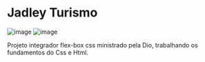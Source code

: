 # Jadley Turismo

![image](https://github.com/Jadley/Projeto-Flexbox/assets/104441986/46b24a02-1f98-48db-aed1-7bbcff388c2a)
![image](https://github.com/Jadley/Projeto-Flexbox/assets/104441986/01aab170-11ab-4936-b470-172001a665d2)

Projeto integrador flex-box css ministrado pela Dio,
trabalhando os fundamentos do Css e Html.
